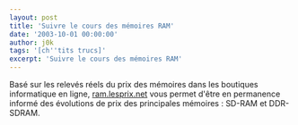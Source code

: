 ```yaml
---
layout: post
title: 'Suivre le cours des mémoires RAM'
date: '2003-10-01 00:00:00'
author: j0k
tags: '[ch''tits trucs]'
excerpt: 'Suivre le cours des mémoires RAM'
---
```


Basé sur les relevés réels du prix des mémoires dans les boutiques informatique en ligne, [ram.lesprix.net](http://ram.lesprix.net/)  vous permet d'être en permanence informé des évolutions de prix des principales mémoires : SD-RAM et DDR-SDRAM.
